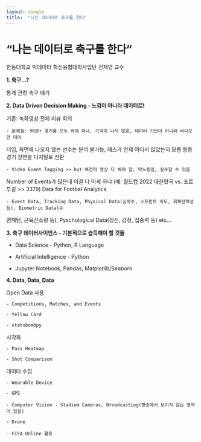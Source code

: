 ```yaml
---
layout: single
title:  "나는 데이터로 축구를 한다"
---
```


# “나는 데이터로 축구를 한다”

한동대학교 빅데이터 혁신융합대학사업단
전재영 교수


**1. 축구...?**

통계 관련 축구 얘기


**2. Data Driven Decision Making - 느낌이 아니라 데이터로!**

기존: 녹화영상 전체 리뷰 회의

    - 문제점: 90분+ 경기를 모두 봐야 하나, 기억이 나지 않음, 데이터 기반이 아니라 비디오만 데이
터임, 화면에 나오지 않는 선수는 분석 불가능, 패스가 언제 어디서 많았는지 모름 등등
경기 장면을 디지털로 전환

    - Video Event Tagging >> but 여전히 영상 다 봐야 함, 막노동임, 실수할 수 있음
Number of Events가 많은데 이걸 다 어케 하냐 (예: 월드컵 2022 대한민국 vs. 포르투갈 >> 3379)
Data for Footbal Analytics

    - Event Data, Tracking Data, Physical Data(심박수, 스프린트 속도, 회복탄력성 등), Biometric Data(수
 면패턴, 근육산소량 등), Pyschological Data(정신, 감정, 집중력 등) etc...



**3. 축구 데이터사이언스 - 기본적으로 습득해야 할 것들**

- Data Science - Python, R Language

- Artificial Intelligence - Python

- Jupyter Notebook, Pandas, Matplotlib/Seaborn


**4. Data, Data, Data**

Open Data 사용

    - Competitions, Matches, and Events

    - Yellow Card

    - statsbombpy

시각화

    - Pass Heatmap

    - Shot Comparison

데이터 수집

    - Wearable Device

    - GPS

    - Computer Vision - Stadium Cameras, Broadcasting(방송에서 보이지 않는 영역이 있음)

    - Drone

    - FIFA Online 활용


